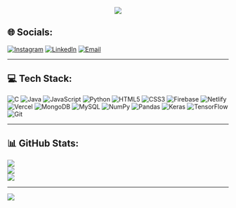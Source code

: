 <p align="center">
  <img src="https://readme-typing-svg.herokuapp.com?font=Fira+Code&size=28&pause=1000&color=10B981&center=true&vCenter=true&width=400&lines=Hi,+I'm+Keerthana+⚡" />
</p>

## 🌐 Socials:
[![Instagram](https://img.shields.io/badge/Instagram-%2310B981.svg?style=for-the-badge&logo=instagram&logoColor=white)](https://instagram.com/kee_z_) 
[![LinkedIn](https://img.shields.io/badge/LinkedIn-%230F172A.svg?style=for-the-badge&logo=linkedin&logoColor=10B981)](https://www.linkedin.com/in/keerthana4444/) 
[![Email](https://img.shields.io/badge/Email-%2310B981.svg?style=for-the-badge&logo=gmail&logoColor=white)](mailto:arkeerthana2004@gmail.com) 

---

## 💻 Tech Stack:
![C](https://img.shields.io/badge/C-%230F172A.svg?style=for-the-badge&logo=c&logoColor=10B981) 
![Java](https://img.shields.io/badge/Java-%230F172A.svg?style=for-the-badge&logo=java&logoColor=10B981) 
![JavaScript](https://img.shields.io/badge/JavaScript-%230F172A.svg?style=for-the-badge&logo=javascript&logoColor=10B981) 
![Python](https://img.shields.io/badge/Python-%230F172A.svg?style=for-the-badge&logo=python&logoColor=10B981) 
![HTML5](https://img.shields.io/badge/HTML5-%230F172A.svg?style=for-the-badge&logo=html5&logoColor=10B981) 
![CSS3](https://img.shields.io/badge/CSS3-%230F172A.svg?style=for-the-badge&logo=css3&logoColor=10B981) 
![Firebase](https://img.shields.io/badge/Firebase-%230F172A.svg?style=for-the-badge&logo=firebase&logoColor=10B981) 
![Netlify](https://img.shields.io/badge/Netlify-%230F172A.svg?style=for-the-badge&logo=netlify&logoColor=10B981) 
![Vercel](https://img.shields.io/badge/Vercel-%230F172A.svg?style=for-the-badge&logo=vercel&logoColor=10B981) 
![MongoDB](https://img.shields.io/badge/MongoDB-%230F172A.svg?style=for-the-badge&logo=mongodb&logoColor=10B981) 
![MySQL](https://img.shields.io/badge/MySQL-%230F172A.svg?style=for-the-badge&logo=mysql&logoColor=10B981) 
![NumPy](https://img.shields.io/badge/NumPy-%230F172A.svg?style=for-the-badge&logo=numpy&logoColor=10B981) 
![Pandas](https://img.shields.io/badge/Pandas-%230F172A.svg?style=for-the-badge&logo=pandas&logoColor=10B981) 
![Keras](https://img.shields.io/badge/Keras-%230F172A.svg?style=for-the-badge&logo=keras&logoColor=10B981) 
![TensorFlow](https://img.shields.io/badge/TensorFlow-%230F172A.svg?style=for-the-badge&logo=tensorflow&logoColor=10B981) 
![Git](https://img.shields.io/badge/Git-%230F172A.svg?style=for-the-badge&logo=git&logoColor=10B981)

---

## 📊 GitHub Stats:
![](https://github-readme-stats.vercel.app/api?username=keerthana777z&theme=tokyonight&hide_border=false&include_all_commits=false&count_private=true)<br/>
![](https://github-readme-streak-stats.herokuapp.com?user=keerthana777z&theme=tokyonight&hide_border=false)<br/>
![](https://github-readme-stats.vercel.app/api/top-langs/?username=keerthana777z&theme=tokyonight&hide_border=false&layout=compact)

---

[![](https://visitcount.itsvg.in/api?id=keerthana777z&icon=5&color=10B981)](https://visitcount.itsvg.in)

